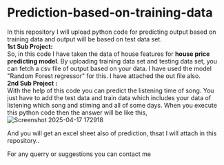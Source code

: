 # Prediction-based-on-training-data
In this repository I will upload python code for predicting output based on training data and output will be based on test data set.  
**1st Sub Project:**  
So, in this code I have taken the data of house features for **house price predicting model**.
By uploading training data set and testing data set, you can fetch a csv file of output based on your data.
I have used the model "Random Forest regressor" for this.
I have attached the out file also.  
**2nd Sub Project :**  
With the help of this code you can predict the listening time of song. You just have to add the test data and train data which includes your data of listening  which song and stiming and all of some days.
When you execute this python code then the answer will be like this, 
![Screenshot 2025-04-17 172918](https://github.com/user-attachments/assets/c1cbad6d-1e84-4c5a-bcb6-9c20b61cb05a)

And you will get an excel sheet also of prediction, thsat I will attach in this repository..


For any querry or suggestions you can contact  me
